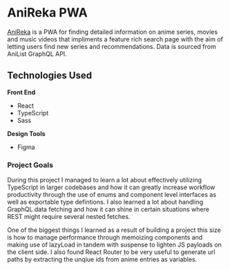 # AniReka PWA

[AniReka](https://www.anireka.com) is a PWA for finding detailed information on anime series, movies and music videos that impliments a feature rich search page with the aim of letting users find new series and recommendations. Data is sourced from AniList GraphQL API.

## Technologies Used

**Front End**

- React
- TypeScript
- Sass

**Design Tools**

- Figma

### Project Goals

During this project I managed to learn a lot about effectively utilizing TypeScript in larger codebases and how it can greatly increase workflow productivity through the use of enums and component level interfaces as well as exportable type defintions. I also learned a lot about handling GraphQL data fetching and how it can shine in certain situations where REST might require several nested fetches.

One of the biggest things I learned as a result of building a project this size is how to manage performance through memoizing components and making use of lazyLoad in tandem with suspense to lighten JS payloads on the client side. I also found React Router to be very useful to generate url paths by extracting the unqiue ids from anime entries as variables.